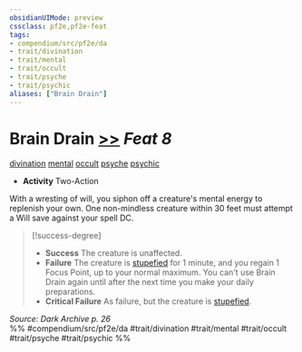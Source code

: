 ```yaml
---
obsidianUIMode: preview
cssclass: pf2e,pf2e-feat
tags:
- compendium/src/pf2e/da
- trait/divination
- trait/mental
- trait/occult
- trait/psyche
- trait/psychic
aliases: ["Brain Drain"]
---
```

# Brain Drain  [>>](rules/core-rulebook/chapter-9-playing-the-game.md#Actions "Two-Action") *Feat 8*  
[divination](rules/traits/divination.md "Divination School Trait")  [mental](rules/traits/mental.md "Mental Effect Trait")  [occult](rules/traits/occult.md "Occult Tradition Trait")  [psyche](rules/traits/psyche-da.md "Psyche Action & Ability Trait")  [psychic](rules/traits/psychic-da.md "Psychic Class Trait")  

- **Activity** Two-Action

With a wresting of will, you siphon off a creature's mental energy to replenish your own. One non-mindless creature within 30 feet must attempt a Will save against your spell DC.

> [!success-degree] 
> - **Success** The creature is unaffected.
> - **Failure** The creature is [stupefied](rules/conditions.md#Stupefied) for 1 minute, and you regain 1 Focus Point, up to your normal maximum. You can't use Brain Drain again until after the next time you make your daily preparations.
> - **Critical Failure** As failure, but the creature is [stupefied](rules/conditions.md#Stupefied).

*Source: Dark Archive p. 26*  
%% #compendium/src/pf2e/da #trait/divination #trait/mental #trait/occult #trait/psyche #trait/psychic %%